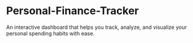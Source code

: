 # Personal-Finance-Tracker
An interactive dashboard that helps you track, analyze, and visualize your personal spending habits with ease.
